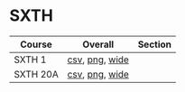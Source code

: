 # SXTH

| Course | Overall | Section |
| ------ | ------- | ------- |
| SXTH 1 | [csv](https://github.com/UCSD-Historical-Enrollment-Data/2022Fall/blob/main/overall/SXTH%201.csv), [png](https://raw.githubusercontent.com/UCSD-Historical-Enrollment-Data/2022Fall/main/plot_overall/SXTH%201.png), [wide](https://raw.githubusercontent.com/UCSD-Historical-Enrollment-Data/2022Fall/main/plot_overall_wide/SXTH%201.png) |  |
| SXTH 20A | [csv](https://github.com/UCSD-Historical-Enrollment-Data/2022Fall/blob/main/overall/SXTH%2020A.csv), [png](https://raw.githubusercontent.com/UCSD-Historical-Enrollment-Data/2022Fall/main/plot_overall/SXTH%2020A.png), [wide](https://raw.githubusercontent.com/UCSD-Historical-Enrollment-Data/2022Fall/main/plot_overall_wide/SXTH%2020A.png) |  |
